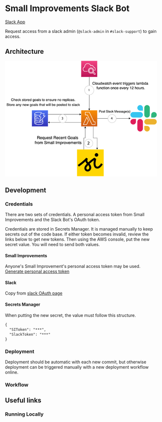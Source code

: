 # Small Improvements Slack Bot

[Slack App](https://api.slack.com/apps/A03K9PBLSTE/general?)

Request access from a slack admin (`@slack-admin` in `#slack-support`) to gain access.

## Architecture
![Serverless Program Structure](https://github.com/sourceallies/small-improvements-slack-bot/blob/main/graphics/InfrastructureLayout.png?raw=true)

## Development

### Credentials

There are two sets of credentials. A personal access token from Small Improvements and the Slack Bot's OAuth token.

Credentials are stored in Secrets Manager. It is managed manually to keep secrets out of the code base. If either token becomes invalid, review the links below to get new tokens. Then using the AWS console, put the new secret value. You will need to send both values.

#### Small Improvements
Anyone's Small Improvement's personal access token may be used.
[Generate personal access token](https://resources.small-improvements.com/knowledge-base/small-improvements-rest-api/)

#### Slack
Copy from [slack OAuth page](https://api.slack.com/apps/A03K9PBLSTE/oauth?)

#### Secrets Manager
When putting the new secret, the value must follow this structure.
```
{
  "SIToken": "***",
  "SlackToken": "***"
}
```

### Deployment

Deployment should be automatic with each new commit, but otherwise deployment can be triggered manually with a new deployment workflow online.

### Workflow

## Useful links

### Running Locally
